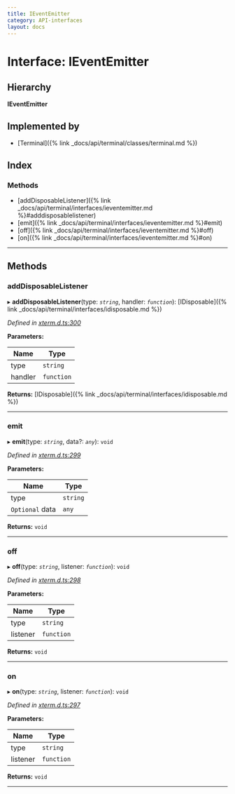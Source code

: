 ```yaml
---
title: IEventEmitter
category: API-interfaces
layout: docs
---
```



# Interface: IEventEmitter

## Hierarchy

**IEventEmitter**

## Implemented by

* [Terminal]({% link _docs/api/terminal/classes/terminal.md %})

## Index

### Methods

* [addDisposableListener]({% link _docs/api/terminal/interfaces/ieventemitter.md %}#adddisposablelistener)
* [emit]({% link _docs/api/terminal/interfaces/ieventemitter.md %}#emit)
* [off]({% link _docs/api/terminal/interfaces/ieventemitter.md %}#off)
* [on]({% link _docs/api/terminal/interfaces/ieventemitter.md %}#on)

---

## Methods

<a id="adddisposablelistener"></a>

###  addDisposableListener

▸ **addDisposableListener**(type: *`string`*, handler: *`function`*): [IDisposable]({% link _docs/api/terminal/interfaces/idisposable.md %})

*Defined in [xterm.d.ts:300](https://github.com/xtermjs/xterm.js/blob/3.13.0/typings/xterm.d.ts#L300)*

**Parameters:**

| Name | Type |
| ------ | ------ |
| type | `string` |
| handler | `function` |

**Returns:** [IDisposable]({% link _docs/api/terminal/interfaces/idisposable.md %})

___
<a id="emit"></a>

###  emit

▸ **emit**(type: *`string`*, data?: *`any`*): `void`

*Defined in [xterm.d.ts:299](https://github.com/xtermjs/xterm.js/blob/3.13.0/typings/xterm.d.ts#L299)*

**Parameters:**

| Name | Type |
| ------ | ------ |
| type | `string` |
| `Optional` data | `any` |

**Returns:** `void`

___
<a id="off"></a>

###  off

▸ **off**(type: *`string`*, listener: *`function`*): `void`

*Defined in [xterm.d.ts:298](https://github.com/xtermjs/xterm.js/blob/3.13.0/typings/xterm.d.ts#L298)*

**Parameters:**

| Name | Type |
| ------ | ------ |
| type | `string` |
| listener | `function` |

**Returns:** `void`

___
<a id="on"></a>

###  on

▸ **on**(type: *`string`*, listener: *`function`*): `void`

*Defined in [xterm.d.ts:297](https://github.com/xtermjs/xterm.js/blob/3.13.0/typings/xterm.d.ts#L297)*

**Parameters:**

| Name | Type |
| ------ | ------ |
| type | `string` |
| listener | `function` |

**Returns:** `void`

___

